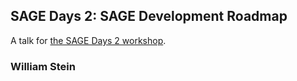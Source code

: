

## SAGE Days 2: SAGE Development Roadmap

A talk for <a href="/days2">the SAGE Days 2 workshop</a>. 


### William Stein
